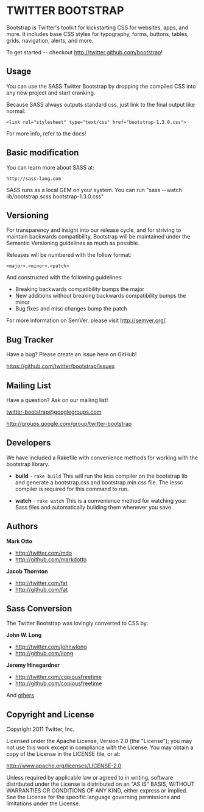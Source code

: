 TWITTER BOOTSTRAP
=================

Bootstrap is Twitter's toolkit for kickstarting CSS for websites, apps, and more. It includes base CSS styles for typography, forms, buttons, tables, grids, navigation, alerts, and more.

To get started -- checkout http://twitter.github.com/bootstrap!


Usage
-----

You can use the SASS Twitter Bootstrap by dropping the compiled CSS into any new project and start cranking.

Because SASS always outputs standard css, just link to the final output like normal:

    <link rel="stylesheet" type="text/css" href="bootstrap-1.3.0.css">

For more info, refer to the docs!


Basic modification
------------------

You can learn more about SASS at:

    http://sass-lang.com

SASS runs as a local GEM on your system. You can run "sass --watch lib/bootstrap.scss:bootstrap-1.3.0.css" 


Versioning
----------

For transparency and insight into our release cycle, and for striving to maintain backwards compatibility, Bootstrap will be maintained under the Semantic Versioning guidelines as much as possible.

Releases will be numbered with the follow format:

`<major>.<minor>.<patch>`

And constructed with the following guidelines:

* Breaking backwards compatibility bumps the major
* New additions without breaking backwards compatibility bumps the minor
* Bug fixes and misc changes bump the patch

For more information on SemVer, please visit http://semver.org/.


Bug Tracker
-----------

Have a bug? Please create an issue here on GitHub!

https://github.com/twitter/bootstrap/issues


Mailing List
------------

Have a question? Ask on our mailing list!

twitter-bootstrap@googlegroups.com

http://groups.google.com/group/twitter-bootstrap


Developers
----------

We have included a Rakefile with convenience methods for working with the bootstrap library.

+ **build** - `rake build`
This will run the less compiler on the bootstrap lib and generate a bootstrap.css and bootstrap.min.css file.
The lessc compiler is required for this command to run.

+ **watch** - `rake watch`
This is a convenience method for watching your Sass files and automatically building them whenever you save.


Authors
-------

**Mark Otto**

+ http://twitter.com/mdo
+ http://github.com/markdotto

**Jacob Thornton**

+ http://twitter.com/fat
+ http://github.com/fat


Sass Conversion
---------------

The Twitter Bootstrap was lovingly converted to CSS by:

**John W. Long**

+ http://twitter.com/johnwlong
+ http://github.com/jlong

**Jeremy Hinegardner**

+ http://twitter.com/copiousfreetime
+ http://github.com/copiousfreetime

And [others](https://github.com/jlong/sass-twitter-bootstrap/contributors)


Copyright and License
---------------------

Copyright 2011 Twitter, Inc.

Licensed under the Apache License, Version 2.0 (the "License");
you may not use this work except in compliance with the License.
You may obtain a copy of the License in the LICENSE file, or at:

   http://www.apache.org/licenses/LICENSE-2.0

Unless required by applicable law or agreed to in writing, software
distributed under the License is distributed on an "AS IS" BASIS,
WITHOUT WARRANTIES OR CONDITIONS OF ANY KIND, either express or implied.
See the License for the specific language governing permissions and
limitations under the License.
